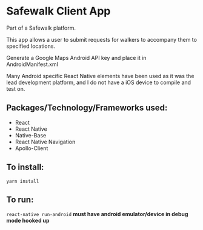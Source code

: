 # Safewalk Client App

Part of a Safewalk platform.

This app allows a user to submit requests for walkers to accompany them to
specified locations.

Generate a Google Maps Android API key and place it in AndroidManifest.xml

Many Android specific React Native elements have been used as it was the lead
development platform, and I do not have a iOS device to compile and test on.

## Packages/Technology/Frameworks used:
* React
* React Native
* Native-Base
* React Native Navigation
* Apollo-Client

## To install:
`yarn install`

## To run:
`react-native run-android`
**must have android emulator/device in debug mode hooked up**
